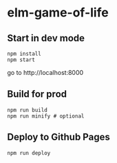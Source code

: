 # elm-game-of-life

## Start in dev mode

```
npm install
npm start
```

go to http://localhost:8000

## Build for prod

```
npm run build
npm run minify # optional
```

## Deploy to Github Pages

```
npm run deploy
```
